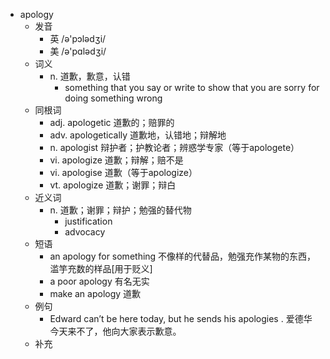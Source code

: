 - apology
  - 发音
    - 英 /ə'pɔlədʒi/
    - 美 /ə'pɑlədʒi/
  - 词义
    - n. 道歉，歉意，认错
      - something that you say or write to show that you are sorry for doing something wrong
  - 同根词
    - adj. apologetic 道歉的；赔罪的
    - adv. apologetically 道歉地，认错地；辩解地
    - n. apologist 辩护者；护教论者；辨惑学专家（等于apologete）
    - vi. apologize 道歉；辩解；赔不是
    - vi. apologise 道歉（等于apologize）
    - vt. apologize 道歉；谢罪；辩白
  - 近义词
    - n. 道歉；谢罪；辩护；勉强的替代物
      - justification
      - advocacy
  - 短语
    - an apology for something 不像样的代替品，勉强充作某物的东西，滥竽充数的样品[用于贬义]
    - a poor apology 有名无实
    - make an apology 道歉
  - 例句
    - Edward can’t be here today, but he sends his apologies . 爱德华今天来不了，他向大家表示歉意。
  - 补充